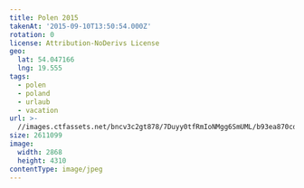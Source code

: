 ```yaml
---
title: Polen 2015
takenAt: '2015-09-10T13:50:54.000Z'
rotation: 0
license: Attribution-NoDerivs License
geo:
  lat: 54.047166
  lng: 19.555
tags:
  - polen
  - poland
  - urlaub
  - vacation
url: >-
  //images.ctfassets.net/bncv3c2gt878/7Duyy0tfRmIoNMgg6SmUML/b93ea870cd904dc1345b64bcd417eb1a/polen-2015_25862660411_o
size: 2611099
image:
  width: 2868
  height: 4310
contentType: image/jpeg
---
```



